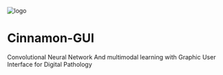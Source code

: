 <img src="MEDIGUI_ConvNet_Logo.png" alt="logo" style="display:block; margin:auto;">

# Cinnamon-GUI
Convolutional Neural Network And multimodal learning with Graphic User Interface for Digital Pathology
